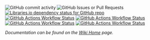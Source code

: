 ![GitHub commit activity](https://img.shields.io/github/last-commit/kevindheath/nugetpackages?style=plastic&logo=github&label=Last%20Commit&)
![GitHub Issues or Pull Requests](https://img.shields.io/github/issues/kevindheath/nugetpackages?style=plastic&logo=github&label=Issues)
[![Libraries.io dependency status for GitHub repo](https://img.shields.io/librariesio/github/kevindheath/nugetpackages?style=plastic&logo=nuget&label=Dependencies&color=%233EC2EE)](https://www.nuget.org/packages)
\
[![GitHub Actions Workflow Status](https://img.shields.io/github/actions/workflow/status/kevindheath/nugetpackages/build.yml?color=%23ED753D&style=plastic&label=%F0%9F%9A%A7.NET%20Build)](https://github.com/kevindheath/nugetpackages/actions/workflows/build.yml)
[![GitHub Actions Workflow Status](https://img.shields.io/github/actions/workflow/status/kevindheath/nugetpackages/test.yml?color=%23ED753D&style=plastic&label=%F0%9F%9A%A5%20Run%20Tests)](https://github.com/kevindheath/nugetpackages/actions/workflows/test.yml)
[![GitHub Actions Workflow Status](https://img.shields.io/github/actions/workflow/status/kevindheath/nugetpackages/merged.yml?color=%23ED753D&style=plastic&label=%E2%99%BE%EF%B8%8F%20Pull%20Request%20Merge)](https://github.com/kevindheath/nugetpackages/actions/workflows/merged.yml)
[![GitHub Actions Workflow Status](https://img.shields.io/github/actions/workflow/status/kevindheath/nugetpackages/nuget.yml?color=%23ED753D&style=plastic&label=%F0%9F%93%A6%20Upload%20Packages)](https://github.com/kevindheath/nugetpackages/actions/workflows/nuget.yml)

_Documentation can be found on the [Wiki Home](https://github.com/kevindheath/nugetpackages/wiki) page._
